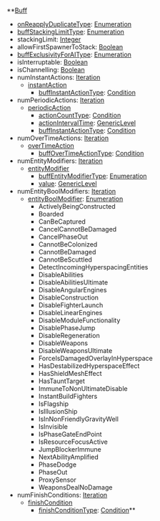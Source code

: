 **[Buff](RebellionBuff.md)
  * [onReapplyDuplicateType](RebelliononReapplyDuplicateType.md): [Enumeration](Enumeration.md)
  * [buffStackingLimitType](RebellionbuffStackingLimitType.md): [Enumeration](Enumeration.md)
  * stackingLimit: [Integer](Integer.md)
  * allowFirstSpawnerToStack: [Boolean](Boolean.md)
  * [buffExclusivityForAIType](RebellionbuffExclusivityForAIType.md): [Enumeration](Enumeration.md)
  * isInterruptable: [Boolean](Boolean.md)
  * isChannelling: [Boolean](Boolean.md)
  * numInstantActions: [Iteration](Iteration.md)
    * [instantAction](RebellioninstantAction.md)
      * [buffInstantActionType](RebellionbuffInstantActionType.md): [Condition](Condition.md)
  * numPeriodicActions: [Iteration](Iteration.md)
    * [periodicAction](RebellionperiodicAction.md)
      * [actionCountType](RebellionactionCountType.md): [Condition](Condition.md)
      * [actionIntervalTime](RebellionGenericLevel.md): [GenericLevel](GenericLevel.md)
      * [buffInstantActionType](RebellionbuffInstantActionType.md): [Condition](Condition.md)
  * numOverTimeActions: [Iteration](Iteration.md)
    * [overTimeAction](RebellionoverTimeAction.md)
      * [buffOverTimeActionType](RebellionbuffOverTimeActionType.md): [Condition](Condition.md)
  * numEntityModifiers: [Iteration](Iteration.md)
    * [entityModifier](RebellionentityModifier.md)
      * [buffEntityModifierType](RebellionbuffEntityModifierType.md): [Enumeration](Enumeration.md)
      * [value](RebellionGenericLevel.md): [GenericLevel](GenericLevel.md)
  * numEntityBoolModifiers: [Iteration](Iteration.md)
    * [entityBoolModifier](RebellionentityBoolModifier.md): [Enumeration](Enumeration.md)
      * ActivelyBeingConstructed
      * Boarded
      * CanBeCaptured
      * CancelCannotBeDamaged
      * CancelPhaseOut
      * CannotBeColonized
      * CannotBeDamaged
      * CannotBeScuttled
      * DetectIncomingHyperspacingEntities
      * DisableAbilities
      * DisableAbilitiesUltimate
      * DisableAngularEngines
      * DisableConstruction
      * DisableFighterLaunch
      * DisableLinearEngines
      * DisableModuleFunctionality
      * DisablePhaseJump
      * DisableRegeneration
      * DisableWeapons
      * DisableWeaponsUltimate
      * ForceIsDamagedOverlayInHyperspace
      * HasDestabilizedHyperspaceEffect
      * HasShieldMeshEffect
      * HasTauntTarget
      * ImmuneToNonUltimateDisable
      * InstantBuildFighters
      * IsFlagship
      * IsIllusionShip
      * IsInNonFriendlyGravityWell
      * IsInvisible
      * IsPhaseGateEndPoint
      * IsResourceFocusActive
      * JumpBlockerImmune
      * NextAbilityAmplified
      * PhaseDodge
      * PhaseOut
      * ProxySensor
      * WeaponsDealNoDamage
  * numFinishConditions: [Iteration](Iteration.md)
    * [finishCondition](RebellionfinishCondition.md)
      * [finishConditionType](RebellionfinishConditionType.md): [Condition](Condition.md)**
